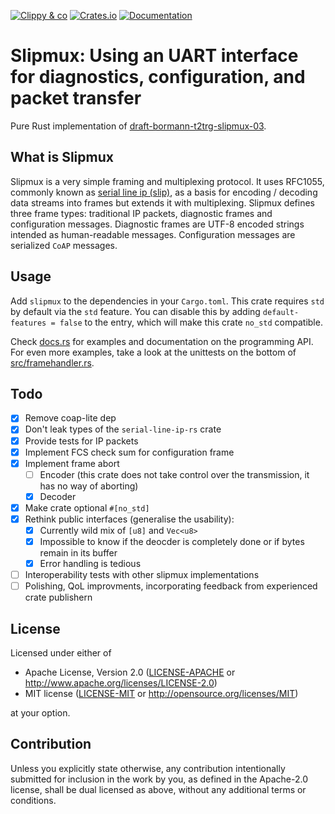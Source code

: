 [![Clippy & co](https://github.com/Teufelchen1/slipmux/actions/workflows/rust.yml/badge.svg)](https://github.com/Teufelchen1/slipmux/actions/workflows/rust.yml)
[![Crates.io](https://img.shields.io/crates/v/slipmux.svg)](https://crates.io/crates/slipmux)
[![Documentation](https://docs.rs/slipmux/badge.svg)](https://docs.rs/slipmux)
# Slipmux: Using an UART interface for diagnostics, configuration, and packet transfer

Pure Rust implementation of [draft-bormann-t2trg-slipmux-03](https://datatracker.ietf.org/doc/html/draft-bormann-t2trg-slipmux-03).


## What is Slipmux

Slipmux is a very simple framing and multiplexing protocol. It uses RFC1055,
commonly known as [serial line ip (slip)](https://datatracker.ietf.org/doc/html/rfc1055),
as a basis for encoding / decoding data streams into frames but extends it with
multiplexing. Slipmux defines three frame types: traditional IP packets,
diagnostic frames and configuration messages.
Diagnostic frames are UTF-8 encoded strings intended as human-readable messages.
Configuration messages are serialized `CoAP` messages.

## Usage

Add `slipmux` to the dependencies in your `Cargo.toml`. This crate requires `std` by default via the `std` feature. You can disable this by adding `default-features = false` to the entry, which will make this crate `no_std` compatible.

Check [docs.rs](https://docs.rs/slipmux/latest/slipmux/) for examples and documentation on the programming API.
For even more examples, take a look at the unittests on the bottom of [src/framehandler.rs](https://github.com/Teufelchen1/slipmux/blob/main/src/framehandler.rs).

## Todo

- [x] Remove coap-lite dep
- [x] Don't leak types of the `serial-line-ip-rs` crate
- [x] Provide tests for IP packets
- [x] Implement FCS check sum for configuration frame
- [x] Implement frame abort
	- [ ] Encoder (this crate does not take control over the transmission, it has no way of aborting)
	- [x] Decoder
- [x] Make crate optional `#[no_std]`
- [x] Rethink public interfaces (generalise the usability):
	- [x] Currently wild mix of `[u8]` and `Vec<u8>`
	- [x] Impossible to know if the deocder is completely done or if bytes remain in its buffer
	- [x] Error handling is tedious
- [ ] Interoperability tests with other slipmux implementations
- [ ] Polishing, QoL improvments, incorporating feedback from experienced crate publishern

## License

Licensed under either of

 * Apache License, Version 2.0
   ([LICENSE-APACHE](LICENSE-APACHE) or http://www.apache.org/licenses/LICENSE-2.0)
 * MIT license
   ([LICENSE-MIT](LICENSE-MIT) or http://opensource.org/licenses/MIT)

at your option.

## Contribution

Unless you explicitly state otherwise, any contribution intentionally submitted
for inclusion in the work by you, as defined in the Apache-2.0 license, shall be
dual licensed as above, without any additional terms or conditions.
